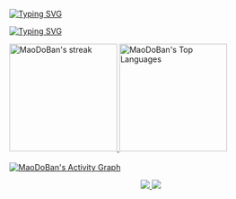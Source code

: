 [![Typing SVG](https://readme-typing-svg.demolab.com?font=Fira+Code&weight=700&size=42&duration=4000&pause=1500&color=D3423F&center=true&vCenter=true&width=846&lines=M%C3%A3o+do+Ban;Marcos+Kunz;Ban+Hand)](https://github.com/MaoDoBan)

[![Typing SVG](https://readme-typing-svg.demolab.com?font=Fira+Code&size=28&pause=1000&color=D3423F&center=true&vCenter=true&width=846&height=30&lines=Back-end+J%C3%BAnior+na+SASI;Full-stack+nas+horas+vagas;Comecei+no+C+em+2014;Sempre+curioso+para+aprender)](https://git.io/typing-svg)

<a href="https://github.com/DenverCoder1/github-readme-streak-stats">
  <img title="🔥 Get streak stats for your profile at git.io/streak-stats" alt="MaoDoBan's streak" src="https://streak-stats.demolab.com/?user=MaoDoBan&theme=monokai-metallian&hide_border=true&locale=pt_BR&sideLabels=D3423F&currStreakLabel=D3423F&background=282B30" height="192px" />
</a>
<a href="https://github.com/anuraghazra/github-readme-stats">
  <img alt="MaoDoBan's Top Languages" src="https://denvercoder1-github-readme-stats.vercel.app/api/top-langs/?username=MaoDoBan&langs_count=8&layout=compact&theme=react&hide_border=true&bg_color=282B30&title_color=D3423F&icon_color=F8D866&hide=Jupyter%20Notebook,Roff&locale=pt-br" height="192px" />
</a>
<br/><br/>

<a href="https://github.com/ashutosh00710/github-readme-activity-graph">
  <img alt="MaoDoBan's Activity Graph" src="https://github-readme-activity-graph.cyclic.app/graph/?username=MaoDoBan&bg_color=282B30&color=F8D866&line=D3423F&point=FFFFFF&hide_border=true&hide_title=true" />
</a>
<br/>

<p align="center">
  <a href="https://www.linkedin.com/in/marcos-kunz/" target="_blank">
    <img src="https://img.shields.io/badge/-LinkedIn-%230077B5?style=for-the-badge&logo=linkedin&logoColor=white">
  </a>
  <a href="https://discord.gg/SdB4nff" target="_blank">
    <img src="https://img.shields.io/badge/-Discord-%237289DA?style=for-the-badge&logo=HyClan%20Brasil&logoColor=white">
  </a>
</p>
